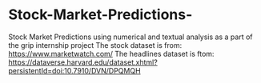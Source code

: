 # Stock-Market-Predictions-
Stock Market Predictions using numerical and textual analysis as a part of the grip internship project 
The stock dataset is from: https://www.marketwatch.com/
The headlines dataset is ftom: https://dataverse.harvard.edu/dataset.xhtml?persistentId=doi:10.7910/DVN/DPQMQH 
